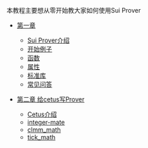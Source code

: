 本教程主要想从零开始教大家如何使用Sui Prover

- [第一章]()
    - [Sui Prover介绍](./src/01_intro.md)
    - [开始例子](./src/02_example.md)
    - [函数](./src/03_function.md)
    - [属性](./src/04_attributes.md)
    - [标准库](./src/05_framework.md)
    - [常见问答](./src/06_faq.md)

- [第二章 给cetus写Prover]()
    - [Cetus介绍](./src/cetus/01_intro.md)
    - [integer-mate](./src/cetus/02_integer-mate.md)
    - [clmm_math](./src/cetus/03_clmm_math.md)
    - [tick_math](./src/cetus/04_tick_math.md)